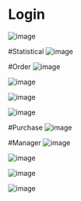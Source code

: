 # Login
![image](https://github.com/dinhphu96/Restaurant-Desktop-Application/assets/124566792/ba13a23e-8444-4a82-8fe6-5e205849ebc6)

#Statistical
![image](https://github.com/dinhphu96/Restaurant-Desktop-Application/assets/124566792/1b1825e1-dcf8-4165-8f59-2a7ab2a0c056)

#Order
![image](https://github.com/dinhphu96/Restaurant-Desktop-Application/assets/124566792/f607cd78-63e7-4ad5-8071-7e756e260eff)

![image](https://github.com/dinhphu96/Restaurant-Desktop-Application/assets/124566792/8457185e-e3de-40dd-bee7-3232a8669f36)

![image](https://github.com/dinhphu96/Restaurant-Desktop-Application/assets/124566792/81ba97f9-00bc-4fa1-8891-d9e8f08241bc)

![image](https://github.com/dinhphu96/Restaurant-Desktop-Application/assets/124566792/532bad85-37e6-4b60-8f5d-c312031f1c9f)


#Purchase
![image](https://github.com/dinhphu96/Restaurant-Desktop-Application/assets/124566792/75d2035a-97ff-43b1-aca7-1f0f4ba53aeb)

#Manager
![image](https://github.com/dinhphu96/Restaurant-Desktop-Application/assets/124566792/23849ec6-3a19-4da1-af5e-bab75e4795f0)

![image](https://github.com/dinhphu96/Restaurant-Desktop-Application/assets/124566792/085da750-f712-4fb1-9216-9e04ea7fecf8)

![image](https://github.com/dinhphu96/Restaurant-Desktop-Application/assets/124566792/8210ef51-5efc-4546-b65c-c4b665edc37c)

![image](https://github.com/dinhphu96/Restaurant-Desktop-Application/assets/124566792/7d577f9e-673a-45df-9e85-58529823acbd)










